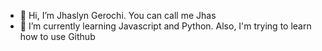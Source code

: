 - 👋 Hi, I’m Jhaslyn Gerochi. You can call me Jhas
- 🌱 I’m currently learning Javascript and Python. Also, I'm trying to learn how to use Github


<!---
escarioscxsz/escarioscxsz is a ✨ special ✨ repository because its `README.md` (this file) appears on your GitHub profile.
You can click the Preview link to take a look at your changes.
--->

